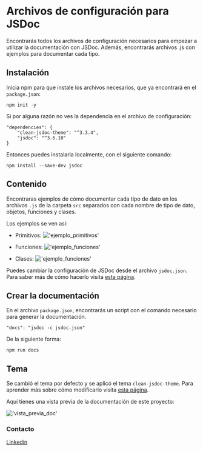 # Archivos de configuración para JSDoc

Encontrarás todos los archivos de configuración necesarios para empezar a utilizar la documentación con JSDoc. Además, encontrarás archivos .js con ejemplos para documentar cada tipo. 

## Instalación 

Inicia npm para que instale los archivos necesarios, que ya encontrará en el `package.json`: 

```
npm init -y
```
Si por alguna razón no ves la dependencia en el archivo de configuración: 

```
"dependencies": {
    "clean-jsdoc-theme": "^3.3.4",
    "jsdoc": "^3.6.10"
}
```
Entonces puedes instalarla localmente, con el siguiente comando: 

```
npm install --save-dev jsdoc
```

## Contenido

Encontraras ejemplos de cómo documentar cada tipo de dato en los archivos `.js` de la carpeta `src` separados con cada nombre de tipo de dato, objetos, funciones y clases. 

Los ejemplos se ven asi: 

* Primitivos:
!['ejemplo_primitivos'](https://accesoweb.online/images/code_primitivos.png)

* Funciones: 
!['ejemplo_funciones'](https://accesoweb.online/images/code_funciones.png)

* Clases: 
!['ejemplo_funciones'](https://accesoweb.online/images/code_clases.png)

Puedes cambiar la configuración de JSDoc desde el archivo `jsdoc.json`. Para saber más de cómo hacerlo visita [esta página](https://jsdoc.app/about-configuring-jsdoc.html).

## Crear la documentación

En el archivo `package.json`, encontrarás un script con el comando necesario para generar la documentación. 

```
"docs": "jsdoc -c jsdoc.json"
```
De la siguiente forma: 

```
npm run docs
```

## Tema 

Se cambió el tema por defecto y se aplicó el tema `clean-jsdoc-theme`. Para aprender más sobre cómo modificarlo visita [esta página](https://www.npmjs.com/package/clean-jsdoc-theme).

Aquí tienes una vista previa de la documentación de este proyecto: 

!['vista_previa_doc'](https://accesoweb.online/images/code_objetos.png)

### Contacto 

[Linkedin](https://www.linkedin.com/in/francisco-elis-24506b209)

